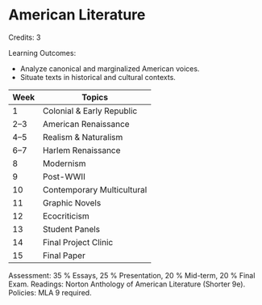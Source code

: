 # American Literature

Credits: 3

Learning Outcomes:
- Analyze canonical and marginalized American voices.
- Situate texts in historical and cultural contexts.

| Week | Topics                     |
| ---- | -------------------------- |
| 1    | Colonial & Early Republic  |
| 2–3  | American Renaissance       |
| 4–5  | Realism & Naturalism       |
| 6–7  | Harlem Renaissance         |
| 8    | Modernism                  |
| 9    | Post-WWII                  |
| 10   | Contemporary Multicultural |
| 11   | Graphic Novels             |
| 12   | Ecocriticism               |
| 13   | Student Panels             |
| 14   | Final Project Clinic       |
| 15   | Final Paper                |

Assessment: 35 % Essays, 25 % Presentation, 20 % Mid-term, 20 % Final Exam.
Readings: Norton Anthology of American Literature (Shorter 9e).
Policies: MLA 9 required.
